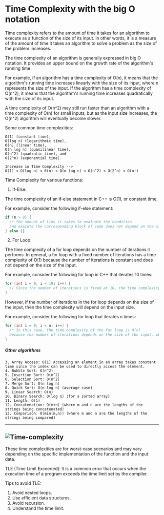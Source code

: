 # Time Complexity with the big O notation

Time complexity refers to the amount of time it takes for an algorithm to execute as a function of the size of its input.
In other words, it is a measure of the amount of time it takes an algorithm to solve a problem as the size of the problem increases.

The time complexity of an algorithm is generally expressed in big O notation.
It provides an upper bound on the growth rate of the algorithm's running time.

For example, if an algorithm has a time complexity of O(n), it means that the algorithm's running time increases linearly with the size of its input,
where n represents the size of the input. If the algorithm has a time complexity of O(n^2),
it means that the algorithm's running time increases quadratically with the size of its input.

A time complexity of O(n^2) may still run faster than an algorithm with a time complexity of O(n) for small inputs,
but as the input size increases, the O(n^2) algorithm will eventually become slower.

Some common time complexities:

```
O(1) (constant time),
O(log n) (logarithmic time),
O(n) (linear time),
O(n log n) (quasilinear time),
O(n^2) (quadratic time), and
O(2^n) (exponential time).

Increase in Time Complexity -->
O(1) < O(log n) < 0(n) < O(n log n) < O(n^2) < O(2^n) < O(n!)
```

Time Complexity for various functions:

1. If-Else:

The time complexity of an if-else statement in C++ is O(1), or constant time,

For example, consider the following if-else statement:

```cpp
if (n > 0) {
  /* the amount of time it takes to evaluate the condition
  and execute the corresponding block of code does not depend on the size of the input.*/
} else {}
```

2. For Loop:

The time complexity of a for loop depends on the number of iterations it performs.
In general, a for loop with a fixed number of iterations has a time complexity of O(1) because the number of iterations is constant
and does not depend on the size of the input.

For example, consider the following for loop in C++ that iterates 10 times:

```cpp
for (int i = 0; i < 10; i++) {
  // Since the number of iterations is fixed at 10, the time complexity of this for loop is O(1).
}
```

However, if the number of iterations in the for loop depends on the size of the input,
then the time complexity will depend on the input size.

For example, consider the following for loop that iterates n times:

```cpp
for (int i = 0; i < n; i++) {
  /* In this case, the time complexity of the for loop is O(n)
  because the number of iterations depends on the size of the input, which is represented by the variable n.*/
}
```

##### Other algorithms

```
3. Array Access: O(1) Accessing an element in an array takes constant time since the index can be used to directly access the element.
4. Bubble Sort: O(n^2)
5. Insertion Sort: O(n^2)
6. Selection Sort: O(n^2)
7. Merge Sort: O(n log n)
8. Quick Sort: O(n log n) (average case)
9. Linear Search: O(n)
10. Binary Search: O(log n) (for a sorted array)
11. Length: O(1)
12. Concatenation: O(m+n) (where m and n are the lengths of the strings being concatenated)
13. Comparison: O(min(m,n)) (where m and n are the lengths of the strings being compared)
```

---

## ![Time-complexity](https://user-images.githubusercontent.com/53911515/227717627-0e7671ac-1dc7-4863-8832-6fed71ef3e23.png)

These time complexities are for worst-case scenarios and may vary depending on the specific implementation of the function and the input data.

TLE (Time Limit Exceeded): It is a common error that occurs when the execution time of a program exceeds the time limit set by the compiler.

Tips to avoid TLE:

1. Avoid nested loops.
2. Use efficient data structures.
3. Avoid recursion.
4. Understand the time limit.

